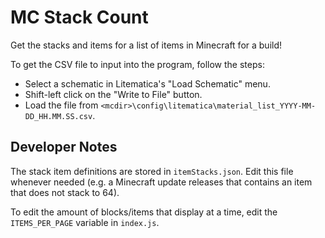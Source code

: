 # MC Stack Count

Get the stacks and items for a list of items in Minecraft for a build!

To get the CSV file to input into the program, follow the steps:

- Select a schematic in Litematica's "Load Schematic" menu.
- Shift-left click on the "Write to File" button.
- Load the file from `<mcdir>\config\litematica\material_list_YYYY-MM-DD_HH.MM.SS.csv`.

## Developer Notes

The stack item definitions are stored in `itemStacks.json`. Edit this file whenever needed (e.g. a Minecraft update releases that contains an item that does not stack to 64).

To edit the amount of blocks/items that display at a time, edit the `ITEMS_PER_PAGE` variable in `index.js`.
